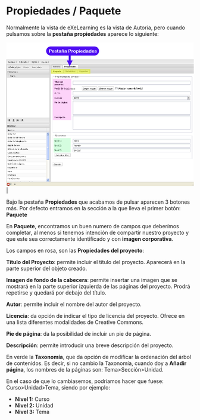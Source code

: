 
# Propiedades / Paquete

Normalmente la vista de eXeLearning es la vista de Autoría, pero cuando pulsamos sobre la **pestaña propiedades** aparece lo siguiente:

![](img/08_propiedades_copia.jpg)
| 

Bajo la pestaña **Propiedades** que acabamos de pulsar aparecen 3 botones más. Por defecto entramos en la sección a la que lleva el primer botón: **Paquete**

En **Paquete**, encontramos un buen numero de campos que deberímos completar, al menos si tenemos intención de compartir nuestro proyecto y que este sea correctamente identificado y con **imagen corporativa**.

Los campos en rosa, son las ****Propiedades del proyecto****:

**Título del Proyecto**: permite incluir el título del proyecto. Aparecerá en la parte superior del objeto creado.

**Imagen de fondo de la cabecera**: permite insertar una imagen que se mostrará en la parte superior izquierda de las páginas del proyecto. Prodrá repetirse y quedará por debajo del título.

**Autor**: permite incluir el nombre del autor del proyecto.

**Licencia**: da opción de indicar el tipo de licencia del proyecto. Ofrece en una lista diferentes modalidades de Creative Commons.

**Pie de página**: da la posibilidad de incluir un pie de página.

**Descripción**: permite introducir una breve descripción del proyecto.

En verde la ****Taxonomía****, que da opción de modificar la ordenación del árbol de contenidos. Es decir, si no cambio la Taxonomía, cuando doy a **Añadir página**, los nombres de la páginas son: Tema&gt;Sección&gt;Unidad.

En el caso de que lo cambiasemos, podríamos hacer que fuese: Curso&gt;Unidad&gt;Tema, siendo por ejemplo:

- **Nivel 1:** Curso
- **Nivel 2:** Unidad
- **Nivel 3:** Tema


